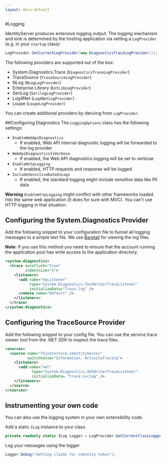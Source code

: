 ```yaml
---
layout: docs-default
---
```


#Logging

IdentityServer produces extensive logging output.
The logging mechanism and sink is determined by the hosting application via setting a `LogProvider` (e.g. in your `startup` class):

```csharp
LogProvider.SetCurrentLogProvider(new DiagnosticsTraceLogProvider());
```

The following providers are supported out of the box:

* System.Diagnostics.Trace (`DiagnosticsTraceLogProvider`)
* TraceSource (`TraceSourceLogProvider`)
* NLog (`NLogLogProvider`)
* Enterprise Library (`EntLibLogProvider`)
* SeriLog (`SerilogLogProvider`)
* Log4Net (`Log4NetLogProvider`)
* Loupe (`LoupeLogProvider`)

You can create additional providers by deriving from `LogProvider`.

##Configuring Diagnostics
The `LoggingOptions` class has the following settings:

* `EnableWebApiDiagnostics`
   * If enabled, Web API internal diagnostic logging will be forwarded to the log provider
* `WebApiDiagnosticsIsVerbose`
   * If enabled, the Web API diagnostics logging will be set to verbose
* `EnableHttpLogging`
   * If enabled, HTTP requests and response will be logged
* `IncludeSensitiveDataInLogs`
   * If enabled, the standard logging might include sensitive data like PII data

**Warning** `EnableHttpLogging` might conflict with other frameworks loaded into the same web application (it does for sure with MVC). You can't use HTTP logging in that situation.

## Configuring the System.Diagnostics Provider
Add the following snippet to your configuration file to funnel all logging messages to a simple text file.
We use [Baretail](https://www.baremetalsoft.com/baretail/) for viewing the log files.

**Note:** If you use this method you need to ensure that the account running the application pool has write access to the application directory.

```xml
<system.diagnostics>
  <trace autoflush="true"
         indentsize="4">
    <listeners>
      <add name="myListener"
           type="System.Diagnostics.TextWriterTraceListener"
           initializeData="Trace.log" />
      <remove name="Default" />
    </listeners>
  </trace>
</system.diagnostics>
```

## Configuring the TraceSource Provider
Add the following snippet to your config file. You can use the service trace viewer tool from the .NET SDK to inspect the trace files.

```xml
<sources>
  <source name="Thinktecture.IdentityServer"
          switchValue="Information, ActivityTracing">
    <listeners>
      <add name="xml"
            type="System.Diagnostics.XmlWriterTraceListener"
            initializeData= "trace.svclog" />
    </listeners>
  </source>
</sources>
```

## Instrumenting your own code
You can also use the logging system in your own extensibility code.

Add a static `ILog` instance to your class

```csharp
private readonly static ILog Logger = LogProvider.GetCurrentClassLogger();
```
Log your messages using the logger

```csharp
Logger.Debug("Getting claims for identity token");
```
